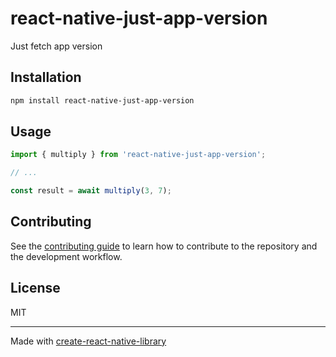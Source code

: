 # react-native-just-app-version

Just fetch app version

## Installation

```sh
npm install react-native-just-app-version
```

## Usage

```js
import { multiply } from 'react-native-just-app-version';

// ...

const result = await multiply(3, 7);
```

## Contributing

See the [contributing guide](CONTRIBUTING.md) to learn how to contribute to the repository and the development workflow.

## License

MIT

---

Made with [create-react-native-library](https://github.com/callstack/react-native-builder-bob)
